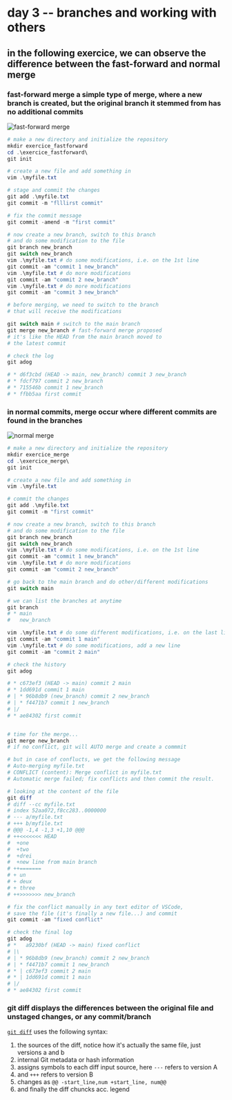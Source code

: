 # day 3 -- branches and working with others

## in the following exercice, we can observe the difference between the fast-forward and normal merge

### fast-forward merge a simple type of merge, where a new branch is created, but the original branch it stemmed from has no additional commits

![fast-forward merge](https://wac-cdn.atlassian.com/dam/jcr:91aece4a-8fa0-4fc3-bae9-69d51932f104/05-06%20Fast%20forward%20merge.svg?cdnVersion=617)

```powershell
# make a new directory and initialize the repository
mkdir exercice_fastforward
cd .\exercice_fastforward\
git init

# create a new file and add something in
vim .\myfile.txt

# stage and commit the changes
git add .\myfile.txt
git commit -m "flllirst commit"

# fix the commit message
git commit -amend -m "first commit"

# now create a new branch, switch to this branch
# and do some modification to the file
git branch new_branch
git switch new_branch
vim .\myfile.txt # do some modifications, i.e. on the 1st line
git commit -am "commit 1 new_branch"
vim .\myfile.txt # do more modifications
git commit -am "commit 2 new_branch"
vim .\myfile.txt # do more modifications
git commit -am "commit 3 new_branch"

# before merging, we need to switch to the branch
# that will receive the modifications

git switch main # switch to the main branch
git merge new_branch # fast-forward merge proposed
# it's like the HEAD from the main branch moved to 
# the latest commit

# check the log
git adog

# * d6f3cbd (HEAD -> main, new_branch) commit 3 new_branch
# * fdcf797 commit 2 new_branch
# * 715546b commit 1 new_branch
# * ffbb5aa first commit
```

### in normal commits, merge occur where different commits are found in the branches

![normal merge](https://wac-cdn.atlassian.com/dam/jcr:c6db91c1-1343-4d45-8c93-bdba910b9506/02%20Branch-1%20kopiera.png?cdnVersion=617)

```powershell
# make a new directory and initialize the repository
mkdir exercice_merge
cd .\exercice_merge\
git init

# create a new file and add something in
vim .\myfile.txt

# commit the changes
git add .\myfile.txt
git commit -m "first commit"

# now create a new branch, switch to this branch
# and do some modification to the file
git branch new_branch
git switch new_branch
vim .\myfile.txt # do some modifications, i.e. on the 1st line
git commit -am "commit 1 new_branch"
vim .\myfile.txt # do more modifications
git commit -am "commit 2 new_branch"

# go back to the main branch and do other/different modifications
git switch main

# we can list the branches at anytime
git branch
# * main
#   new_branch

vim .\myfile.txt # do some different modifications, i.e. on the last line
git commit -am "commit 1 main"
vim .\myfile.txt # do some modifications, add a new line
git commit -am "commit 2 main"

# check the history
git adog

# * c673ef3 (HEAD -> main) commit 2 main
# * 1dd691d commit 1 main
# | * 96b8db9 (new_branch) commit 2 new_branch
# | * f4471b7 commit 1 new_branch
# |/
# * ae84302 first commit


# time for the merge...
git merge new_branch 
# if no conflict, git will AUTO merge and create a commmit

# but in case of conflucts, we get the following message
# Auto-merging myfile.txt
# CONFLICT (content): Merge conflict in myfile.txt
# Automatic merge failed; fix conflicts and then commit the result.

# looking at the content of the file
git diff
# diff --cc myfile.txt
# index 52aa072,f8cc283..0000000
# --- a/myfile.txt
# +++ b/myfile.txt
# @@@ -1,4 -1,3 +1,10 @@@
# ++<<<<<<< HEAD
#  +one
#  +two
#  +drei
#  +new line from main branch
# ++=======
# + un
# + deux
# + three
# ++>>>>>>> new_branch

# fix the conflict manually in any text editor of VSCode,
# save the file (it's finally a new file...) and commit
git commit -am "fixed conflict"

# check the final log
git adog
# *   a9230bf (HEAD -> main) fixed conflict
# |\
# | * 96b8db9 (new_branch) commit 2 new_branch
# | * f4471b7 commit 1 new_branch
# * | c673ef3 commit 2 main
# * | 1dd691d commit 1 main
# |/
# * ae84302 first commit
```

### git diff displays the differences between the original file and unstaged changes, or any commit/branch

[`git diff`](https://git-scm.com/docs/git-diff
) uses the following syntax:

1. the sources of the diff, notice how it's actually the same file, just versions a and b
2. internal Git metadata or hash information
3. assigns symbols to each diff input source, here `---` refers to version A
4. and `+++` refers to version B
5. changes as `@@ -start_line,num +start_line, num@@`
6. and finally the diff chuncks acc. legend
